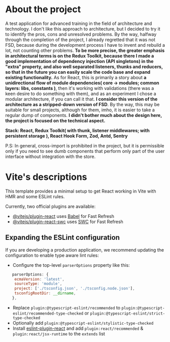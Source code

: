 # About the project

A test application for advanced training in the field of architecture and technology. I don't like this approach to architecture, but I decided to try it to identify the pros, cons and unresolved problems. By the way, halfway through the completion of the project, I already regretted that it was not FSD, because during the development process I have to invent and rebuild a lot, not counting other problems. **To be more precise, the greater emphasis in architectural terms is on the Redux Toolkit, because there I made a good implementation of dependency injection (API singletons) in the "extra" property, and also well separated listeners, thunks and reducers, so that in the future you can easily scale the code base and expand existing functionality.** As for React, this is primarily a story about **a unidirectional flow of module dependencies( core -> modules; common layers: libs, constants )**, then it's working with validations (there was a keen desire to do something with them), and as an experiment I chose a modular architecture, if you can call it that. **I consider this version of the architecture as a stripped-down version of FSD**. By the way, this may be suitable for small projects, although for them, imho, it is easier to take a regular dump of components. **I didn't bother much about the design here, the project is focused on the technical aspect.**

**Stack: React, Redux Toolkit( with thunk, listener middlewares; with persistent storage ), React Hook Form, Zod, Antd, Sentry**

P.S: In general, cross-import is prohibited in the project, but it is permissible only if you need to see dumb components that perform only part of the user interface without integration with the store.

# Vite's descriptions

This template provides a minimal setup to get React working in Vite with HMR and some ESLint rules.

Currently, two official plugins are available:

- [@vitejs/plugin-react](https://github.com/vitejs/vite-plugin-react/blob/main/packages/plugin-react/README.md) uses [Babel](https://babeljs.io/) for Fast Refresh
- [@vitejs/plugin-react-swc](https://github.com/vitejs/vite-plugin-react-swc) uses [SWC](https://swc.rs/) for Fast Refresh

## Expanding the ESLint configuration

If you are developing a production application, we recommend updating the configuration to enable type aware lint rules:

- Configure the top-level `parserOptions` property like this:

```js
   parserOptions: {
    ecmaVersion: 'latest',
    sourceType: 'module',
    project: ['./tsconfig.json', './tsconfig.node.json'],
    tsconfigRootDir: __dirname,
   },
```

- Replace `plugin:@typescript-eslint/recommended` to `plugin:@typescript-eslint/recommended-type-checked` or `plugin:@typescript-eslint/strict-type-checked`
- Optionally add `plugin:@typescript-eslint/stylistic-type-checked`
- Install [eslint-plugin-react](https://github.com/jsx-eslint/eslint-plugin-react) and add `plugin:react/recommended` & `plugin:react/jsx-runtime` to the `extends` list
